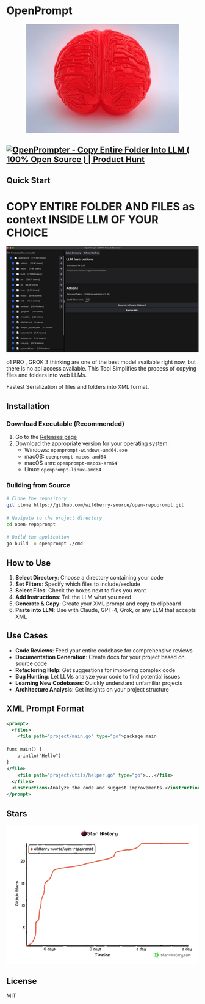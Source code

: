 # OpenPrompt

<p align="center">
  <img src="openprompt.png" width="400">
</p>

<a href="https://www.producthunt.com/posts/openprompter?embed=true&utm_source=badge-featured&utm_medium=badge&utm_souce=badge-openprompter" target="_blank"><img src="https://api.producthunt.com/widgets/embed-image/v1/featured.svg?post_id=943428&theme=light&t=1742368401304" alt="OpenPrompter - Copy&#0032;Entire&#0032;Folder&#0032;Into&#0032;LLM&#0032;&#0040;&#0032;100&#0037;&#0032;Open&#0032;Source&#0032;&#0041; | Product Hunt" style="width: 250px; height: 54px;" width="250" height="54" /></a>
---
## Quick Start

# COPY ENTIRE FOLDER AND FILES as context INSIDE LLM OF YOUR CHOICE

![OpenPrompt Interface](home.png)

o1 PRO , GROK 3 thinking are one of the best model available right now, but there is no api access available.
This Tool Simplifies the process of copying files and folders into web LLMs.

Fastest Serialization of files and folders into XML format.

## Installation

### Download Executable (Recommended)

1. Go to the [Releases page](https://github.com/wildberry-source/open-repoprompt/releases)
2. Download the appropriate version for your operating system:
   - Windows: `openprompt-windows-amd64.exe`
   - macOS: `openprompt-macos-amd64`
   - macOS arm: `openprompt-macos-arm64`
   - Linux: `openprompt-linux-amd64`


### Building from Source

```bash
# Clone the repository
git clone https://github.com/wildberry-source/open-repoprompt.git

# Navigate to the project directory
cd open-repoprompt

# Build the application
go build -o openprompt ./cmd
```

## How to Use

1. **Select Directory**: Choose a directory containing your code
2. **Set Filters**: Specify which files to include/exclude
3. **Select Files**: Check the boxes next to files you want
4. **Add Instructions**: Tell the LLM what you need
5. **Generate & Copy**: Create your XML prompt and copy to clipboard
6. **Paste into LLM**: Use with Claude, GPT-4, Grok, or any LLM that accepts XML

## Use Cases

- **Code Reviews**: Feed your entire codebase for comprehensive reviews
- **Documentation Generation**: Create docs for your project based on source code
- **Refactoring Help**: Get suggestions for improving complex code
- **Bug Hunting**: Let LLMs analyze your code to find potential issues
- **Learning New Codebases**: Quickly understand unfamiliar projects
- **Architecture Analysis**: Get insights on your project structure

## XML Prompt Format

```xml
<prompt>
  <files>
    <file path="project/main.go" type="go">package main

func main() {
    println("Hello")
}
</file>
    <file path="project/utils/helper.go" type="go">...</file>
  </files>
  <instructions>Analyze the code and suggest improvements.</instructions>
</prompt>
```

## Stars


![Popularity](star-history.png)


## License

MIT
